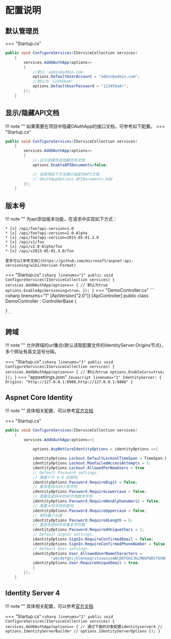 # 配置说明

## 默认管理员

=== "Startup.cs"
``` csharp linenums="1"
public void ConfigureServices(IServiceCollection services)
    {
        services.AddOAuthApp(options=>
        {
            //默认：admin@admin.com
            options.DefaultUserAccount = "admin@admin.com"; 
            //默认为：123456aA!
            options.DefaultUserPassword = "123456aA!"; 
        });
    }
```


## 显示/隐藏API文档

!!! note ""
    如果需要在项目中隐藏OAuthApp的接口文档，可参考如下配置。
=== "Startup.cs"
``` csharp linenums="1"
public void ConfigureServices(IServiceCollection services)
    {
        services.AddOAuthApp(options=>
        {
            // 这只该属性会隐藏所有文档
            options.EnableAPIDocuments=false;

            // 或使用如下方法展示指定的API文档
            // OAuthAppOptions.APIDocuments.Add
        });
    }
``` 



## 版本号

!!! note ""
    为api添加版本功能，在请求中实现如下方式：

    * [x] /api/foo?api-version=1.0
    * [x] /api/foo?api-version=2.0-Alpha
    * [x] /api/foo?api-version=2015-05-01.3.0
    * [x] /api/v1/foo
    * [x] /api/v2.0-Alpha/foo
    * [x] /api/v2015-05-01.3.0/foo

    更多可以[参考文档](https://github.com/microsoft/aspnet-api-versioning/wiki/Version-Format)


=== "Startup.cs"
    ``` csharp linenums="1"
    public void ConfigureServices(IServiceCollection services)
        {
            services.AddOAuthApp(options=>
            {
                // 默认为true
                options.EnableApiVersioning=true;
            });
        }
    ``` 
=== "DemoController.cs"
    ``` csharp linenums="1"
    [ApiVersion("2.0")]
    [ApiController]
    public class DemoController : ControllerBase
    {

    }
    ```


## 跨域

!!! note "" 
    允许跨域的url集合(默认读取配置文件的IdentityServer:Origins节点)，多个网址有英文逗号分隔。

=== "Startup.cs"
    ``` csharp linenums="1"
    public void ConfigureServices(IServiceCollection services)
        {
            services.AddOAuthApp(options=>
            {
                // 默认为true
                options.EnableCors=true;
            });
        }
    ``` 
=== "appsettings.json"
    ``` Javascript linenums="1"
    IdentityServer: {
        Origins: "http://127.0.0.1:8080,http://127.0.0.1:8888"
    }
    ```

## Aspnet Core Identity

!!! note ""
    具体相关配置，可以参考[官方文档](https://docs.microsoft.com/en-us/aspnet/core/security/authentication/identity-configuration)

=== "Startup.cs"
``` csharp linenums="1"
public void ConfigureServices(IServiceCollection services)
    {
        services.AddOAuthApp(options=>{
            
            options.AspNetCoreIdentityOptions = identityOptions =>{

            identityOptions.Lockout.DefaultLockoutTimeSpan = TimeSpan.FromMinutes(5);
            identityOptions.Lockout.MaxFailedAccessAttempts = 5;
            identityOptions.Lockout.AllowedForNewUsers = true
            // Default Password settings.
            // 需要介于 0-9 的密码
            identityOptions.Password.RequireDigit = false; 
            // 要求密码中的小写字符
            identityOptions.Password.RequireLowercase = false; 
            // 需要在密码中的非字母数字字符
            identityOptions.Password.RequireNonAlphanumeric = false; 
            // 需要大写字符的密码
            identityOptions.Password.RequireUppercase = false;  
            // 密码最小长度
            identityOptions.Password.RequiredLength = 6; 
            // 要求在密码中非重复字符数
            identityOptions.Password.RequiredUniqueChars = 1;  
            // Default SignIn settings.
            identityOptions.SignIn.RequireConfirmedEmail = false;
            identityOptions.SignIn.RequireConfirmedPhoneNumber = false
            // Default User settings.
            identityOptions.User.AllowedUserNameCharacters =
                    "abcdefghijklmnopqrstuvwxyzABCDEFGHIJKLMNOPQRSTUVWXYZ0123456789-._@+";
            identityOptions.User.RequireUniqueEmail = true;
            }
        });
    }
```

## Identity Server 4

!!! note ""
    具体相关配置，可以参考[官方文档](https://identityserver4.readthedocs.io/en/latest/reference/options.html)

=== "Startup.cs"
    ``` csharp linenums="1"
    public void ConfigureServices(IServiceCollection services)
        {
            services.AddOAuthApp(options=>
            {
                // 通过下面的对象配置identityserver4
                // options.IdentityServerBuilder
                // options.IdentityServerOptions
            });
        }
    ``` 